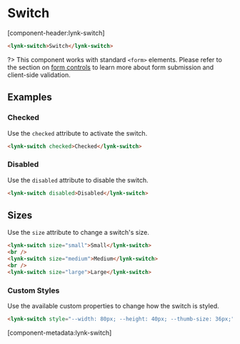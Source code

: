 # Switch

[component-header:lynk-switch]

```html preview
<lynk-switch>Switch</lynk-switch>
```

?> This component works with standard `<form>` elements. Please refer to the section on [form controls](/getting-started/form-controls) to learn more about form submission and client-side validation.

## Examples

### Checked

Use the `checked` attribute to activate the switch.

```html preview
<lynk-switch checked>Checked</lynk-switch>
```

### Disabled

Use the `disabled` attribute to disable the switch.

```html preview
<lynk-switch disabled>Disabled</lynk-switch>
```

## Sizes

Use the `size` attribute to change a switch's size.

```html preview
<lynk-switch size="small">Small</lynk-switch>
<br />
<lynk-switch size="medium">Medium</lynk-switch>
<br />
<lynk-switch size="large">Large</lynk-switch>
```

### Custom Styles

Use the available custom properties to change how the switch is styled.

```html preview
<lynk-switch style="--width: 80px; --height: 40px; --thumb-size: 36px;">Really big</lynk-switch>
```

[component-metadata:lynk-switch]
